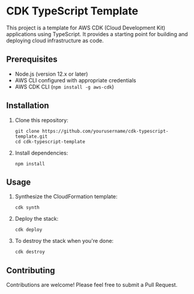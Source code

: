 # CDK TypeScript Template

This project is a template for AWS CDK (Cloud Development Kit) applications using TypeScript. It provides a starting point for building and deploying cloud infrastructure as code.

## Prerequisites

- Node.js (version 12.x or later)
- AWS CLI configured with appropriate credentials
- AWS CDK CLI (`npm install -g aws-cdk`)

## Installation

1. Clone this repository:
   ```
   git clone https://github.com/yourusername/cdk-typescript-template.git
   cd cdk-typescript-template
   ```

2. Install dependencies:
   ```
   npm install
   ```

## Usage

1. Synthesize the CloudFormation template:
   ```
   cdk synth
   ```

2. Deploy the stack:
   ```
   cdk deploy
   ```

3. To destroy the stack when you're done:
   ```
   cdk destroy
   ```

## Contributing

Contributions are welcome! Please feel free to submit a Pull Request.
